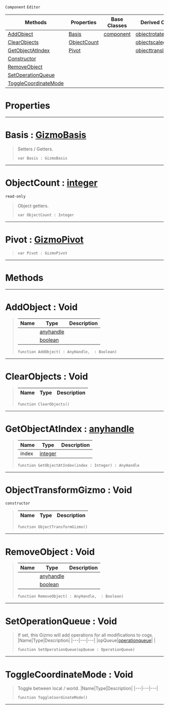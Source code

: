  `Component` `Editor`



|Methods|Properties|Base Classes|Derived Classes|
|---|---|---|---|
|[ AddObject](https://github.com/PlasmaEngine/PlasmaDocs/blob/master/code_reference/class_reference/objecttransformgizmo.markdown#addobject-void)|[ Basis](https://github.com/PlasmaEngine/PlasmaDocs/blob/master/code_reference/class_reference/objecttransformgizmo.markdown#basis-plasma-engine-docume)|[component](https://github.com/PlasmaEngine/PlasmaDocs/blob/master/code_reference/class_reference/component.markdown)|[objectrotategizmo](https://github.com/PlasmaEngine/PlasmaDocs/blob/master/code_reference/class_reference/objectrotategizmo.markdown)|
|[ ClearObjects](https://github.com/PlasmaEngine/PlasmaDocs/blob/master/code_reference/class_reference/objecttransformgizmo.markdown#clearobjects-void)|[ ObjectCount](https://github.com/PlasmaEngine/PlasmaDocs/blob/master/code_reference/class_reference/objecttransformgizmo.markdown#objectcount-plasma-engine)| |[objectscalegizmo](https://github.com/PlasmaEngine/PlasmaDocs/blob/master/code_reference/class_reference/objectscalegizmo.markdown)|
|[ GetObjectAtIndex](https://github.com/PlasmaEngine/PlasmaDocs/blob/master/code_reference/class_reference/objecttransformgizmo.markdown#getobjectatindex-plasma-en)|[ Pivot](https://github.com/PlasmaEngine/PlasmaDocs/blob/master/code_reference/class_reference/objecttransformgizmo.markdown#pivot-plasma-engine-docume)| |[objecttranslategizmo](https://github.com/PlasmaEngine/PlasmaDocs/blob/master/code_reference/class_reference/objecttranslategizmo.markdown)|
|[ Constructor](https://github.com/PlasmaEngine/PlasmaDocs/blob/master/code_reference/class_reference/objecttransformgizmo.markdown#objecttransformgizmo-voi)| | | |
|[ RemoveObject](https://github.com/PlasmaEngine/PlasmaDocs/blob/master/code_reference/class_reference/objecttransformgizmo.markdown#removeobject-void)| | | |
|[ SetOperationQueue](https://github.com/PlasmaEngine/PlasmaDocs/blob/master/code_reference/class_reference/objecttransformgizmo.markdown#setoperationqueue-void)| | | |
|[ ToggleCoordinateMode](https://github.com/PlasmaEngine/PlasmaDocs/blob/master/code_reference/class_reference/objecttransformgizmo.markdown#togglecoordinatemode-voi)| | | |


 #  Properties


---  
 #  Basis : [GizmoBasis](https://github.com/PlasmaEngine/PlasmaDocs/blob/master/code_reference/enum_reference.markdown#gizmobasis)

> Setters / Getters.
> ``` lang=cpp, name=Lightning
> var Basis : GizmoBasis


---  
 #  ObjectCount : [integer](https://github.com/PlasmaEngine/PlasmaDocs/blob/master/code_reference/lightning_base_types/integer.markdown)

 `read-only`

> Object getters.
> ``` lang=cpp, name=Lightning
> var ObjectCount : Integer


---  
 #  Pivot : [GizmoPivot](https://github.com/PlasmaEngine/PlasmaDocs/blob/master/code_reference/enum_reference.markdown#gizmopivot)

> 
> ``` lang=cpp, name=Lightning
> var Pivot : GizmoPivot


---  
 #  Methods


---  
 #  AddObject : Void

> 
> |Name|Type|Description|
> |---|---|---|
> ||[anyhandle](https://github.com/PlasmaEngine/PlasmaDocs/blob/master/code_reference/lightning_base_types/anyhandle.markdown)| |
> ||[boolean](https://github.com/PlasmaEngine/PlasmaDocs/blob/master/code_reference/lightning_base_types/boolean.markdown)| |
> ``` lang=cpp, name=Lightning
> function AddObject( : AnyHandle,  : Boolean)
> ``` 


---  
 #  ClearObjects : Void

> 
> |Name|Type|Description|
> |---|---|---|
> ``` lang=cpp, name=Lightning
> function ClearObjects()
> ``` 


---  
 #  GetObjectAtIndex : [anyhandle](https://github.com/PlasmaEngine/PlasmaDocs/blob/master/code_reference/lightning_base_types/anyhandle.markdown)

> 
> |Name|Type|Description|
> |---|---|---|
> |index|[integer](https://github.com/PlasmaEngine/PlasmaDocs/blob/master/code_reference/lightning_base_types/integer.markdown)| |
> ``` lang=cpp, name=Lightning
> function GetObjectAtIndex(index : Integer) : AnyHandle
> ``` 


---  
 #  ObjectTransformGizmo : Void

 `constructor`

> 
> |Name|Type|Description|
> |---|---|---|
> ``` lang=cpp, name=Lightning
> function ObjectTransformGizmo()
> ``` 


---  
 #  RemoveObject : Void

> 
> |Name|Type|Description|
> |---|---|---|
> ||[anyhandle](https://github.com/PlasmaEngine/PlasmaDocs/blob/master/code_reference/lightning_base_types/anyhandle.markdown)| |
> ||[boolean](https://github.com/PlasmaEngine/PlasmaDocs/blob/master/code_reference/lightning_base_types/boolean.markdown)| |
> ``` lang=cpp, name=Lightning
> function RemoveObject( : AnyHandle,  : Boolean)
> ``` 


---  
 #  SetOperationQueue : Void

> If set, this Gizmo will add operations for all modifications to cogs.
> |Name|Type|Description|
> |---|---|---|
> |opQueue|[operationqueue](https://github.com/PlasmaEngine/PlasmaDocs/blob/master/code_reference/class_reference/operationqueue.markdown)| |
> ``` lang=cpp, name=Lightning
> function SetOperationQueue(opQueue : OperationQueue)
> ``` 


---  
 #  ToggleCoordinateMode : Void

> Toggle between local / world.
> |Name|Type|Description|
> |---|---|---|
> ``` lang=cpp, name=Lightning
> function ToggleCoordinateMode()
> ``` 


---  
 

 